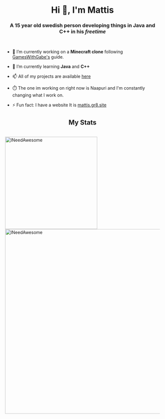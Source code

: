 <h1 align="center">Hi 👋, I'm Mattis</h1>
<h3 align="center">A 15 year old swedish person developing things in Java and C++ in his <em>freetime</em></h3>
<br>


- 🔭 I’m currently working on a <strong>Minecraft clone</strong> following [GamesWithGabe's](https://www.youtube.com/c/GamesWithGabe) guide.

- 🌱 I’m currently learning **Java** and **C++**

- 📫 All of my projects are available [here](https://github.com/INeedAwesome?tab=repositories)

- ⏱️ The one im working on right now is Naapuri and I'm constantly changing what I work on. 

- ⚡ Fun fact: I have a website It is [mattis.gr8.site](http://mattis.gr8.site)


<h2 align="center">My Stats</h2>

<br>
<a href="https://github.com/INeedAwesome">
  <img align="center" width="300vw" src="https://github-readme-stats.vercel.app/api/top-langs?username=INeedAwesome&show_icons=true&locale=en&layout=compact" alt="INeedAwesome" />
</a>
<a href="https://github.com/INeedAwesome">
 <img align="center" width="600vw" src="https://github-readme-stats.vercel.app/api?username=INeedAwesome&show_icons=true&locale=en" alt="INeedAwesome" />
</a>

